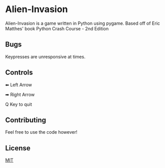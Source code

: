 # Alien-Invasion

Alien-Invasion is a game written in Python using pygame. Based off of Eric Matthes' book Python Crash Course - 2nd Edition

## Bugs

Keypresses are unresponsive at times.


## Controls

⬅ Left Arrow 

➡ Right Arrow 

Q Key to quit

## Contributing
Feel free to use the code however!

## License
[MIT](https://choosealicense.com/licenses/mit/)
